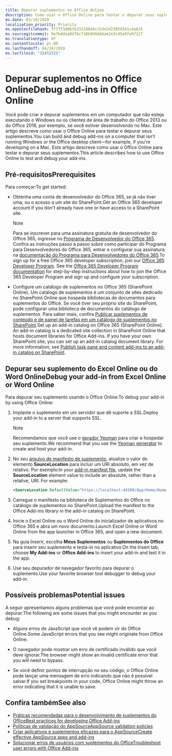```yaml
---
title: Depurar suplementos no Office Online
description: Como usar o Office Online para testar e depurar seus suplementos.
ms.date: 03/19/2019
localization_priority: Priority
ms.openlocfilehash: ff77f3d8b3e332288d4ccb3e2d2305d1b1c4a825
ms.sourcegitcommit: 9e7b4daa8d76c710b9d9dd4ae2e3c45e8fe07127
ms.translationtype: HT
ms.contentlocale: pt-BR
ms.lasthandoff: 04/24/2019
ms.locfileid: "32451525"
---
```

# <a name="debug-add-ins-in-office-online"></a><span data-ttu-id="ee5a9-103">Depurar suplementos no Office Online</span><span class="sxs-lookup"><span data-stu-id="ee5a9-103">Debug add-ins in Office Online</span></span>


<span data-ttu-id="ee5a9-104">Você pode criar e depurar suplementos em um computador que não esteja executando o Windows ou os clientes de área de trabalho do Office 2013 ou do Office 2016, por exemplo, se você estiver desenvolvendo no Mac. Este artigo descreve como usar o Office Online para testar e depurar seus suplementos.</span><span class="sxs-lookup"><span data-stu-id="ee5a9-104">You can build and debug add-ins on a computer that isn't running Windows or the Office desktop client&mdash;for example, if you're developing on a Mac.</span></span> <span data-ttu-id="ee5a9-105">Este artigo descreve como usar o Office Online para testar e depurar seus suplementos.</span><span class="sxs-lookup"><span data-stu-id="ee5a9-105">This article describes how to use Office Online to test and debug your add-ins.</span></span> 

## <a name="prerequisites"></a><span data-ttu-id="ee5a9-106">Pré-requisitos</span><span class="sxs-lookup"><span data-stu-id="ee5a9-106">Prerequisites</span></span>

<span data-ttu-id="ee5a9-107">Para começar:</span><span class="sxs-lookup"><span data-stu-id="ee5a9-107">To get started:</span></span>

- <span data-ttu-id="ee5a9-108">Obtenha uma conta de desenvolvedor do Office 365, se já não tiver uma, ou o acesso a um site do SharePoint.</span><span class="sxs-lookup"><span data-stu-id="ee5a9-108">Get an Office 365 developer account if you don't already have one or have access to a SharePoint site.</span></span>
    
  > [!NOTE]
  > <span data-ttu-id="ee5a9-p102">Para se inscrever para uma assinatura gratuita de desenvolvedor do Office 365, ingresse no [Programa de Desenvolvedor do Office 365](https://developer.microsoft.com/office/dev-program). Confira as instruções passo a passo sobre como participar do Programa para Desenvolvedores do Office 365, entrar e configurar sua assinatura na [documentação do Programa para Desenvolvedores do Office 365](/office/developer-program/office-365-developer-program).</span><span class="sxs-lookup"><span data-stu-id="ee5a9-p102">To sign up for a free Office 365 developer subscription, join our [Office 365 Developer Program](https://developer.microsoft.com/office/dev-program). See the [Office 365 Developer Program documentation](/office/developer-program/office-365-developer-program) for step-by-step instructions about how to join the Office 365 Developer Program and sign up and configure your subscription.</span></span>
     
- <span data-ttu-id="ee5a9-p103">Configure um catálogo de suplementos no Office 365 (SharePoint Online). Um catálogo de suplementos é um conjunto de sites dedicado no SharePoint Online que hospeda bibliotecas de documentos para suplementos do Office. Se você tiver seu próprio site do SharePoint, pode configurar uma biblioteca de documentos do catálogo de suplementos. Para saber mais, confira [Publicar suplementos de conteúdo e de painel de tarefas em um catálogo de suplementos no SharePoint](../publish/publish-task-pane-and-content-add-ins-to-an-add-in-catalog.md).</span><span class="sxs-lookup"><span data-stu-id="ee5a9-p103">Set up an add-in catalog on Office 365 (SharePoint Online). An add-in catalog is a dedicated site collection in SharePoint Online that hosts document libraries for Office Add-ins. If you have your own SharePoint site, you can set up an add-in catalog document library. For more information, see [Publish task pane and content add-ins to an add-in catalog on SharePoint](../publish/publish-task-pane-and-content-add-ins-to-an-add-in-catalog.md).</span></span>
    

## <a name="debug-your-add-in-from-excel-online-or-word-online"></a><span data-ttu-id="ee5a9-114">Depurar seu suplemento do Excel Online ou do Word Online</span><span class="sxs-lookup"><span data-stu-id="ee5a9-114">Debug your add-in from Excel Online or Word Online</span></span>

<span data-ttu-id="ee5a9-115">Para depurar seu suplemento usando o Office Online:</span><span class="sxs-lookup"><span data-stu-id="ee5a9-115">To debug your add-in by using Office Online:</span></span>

1. <span data-ttu-id="ee5a9-116">Implante o suplemento em um servidor que dê suporte a SSL.</span><span class="sxs-lookup"><span data-stu-id="ee5a9-116">Deploy your add-in to a server that supports SSL.</span></span>
    
    > [!NOTE]
    > <span data-ttu-id="ee5a9-117">Recomendamos que você use o [gerador Yeoman](https://github.com/OfficeDev/generator-office) para criar e hospedar seu suplemento.</span><span class="sxs-lookup"><span data-stu-id="ee5a9-117">We recommend that you use the [Yeoman generator](https://github.com/OfficeDev/generator-office) to create and host your add-in.</span></span>
     
2. <span data-ttu-id="ee5a9-p104">No seu [arquivo de manifesto de suplemento](../develop/add-in-manifests.md), atualize o valor do elemento **SourceLocation** para incluir um URI absoluto, em vez de relativo. Por exemplo:</span><span class="sxs-lookup"><span data-stu-id="ee5a9-p104">In your [add-in manifest file](../develop/add-in-manifests.md), update the **SourceLocation** element value to include an absolute, rather than a relative, URI. For example:</span></span>
      
    ```xml
    <SourceLocation DefaultValue="https://localhost:44300/App/Home/Home.html" />
    ```
    
3. <span data-ttu-id="ee5a9-120">Carregue o manifesto na biblioteca de Suplementos do Office no catálogo de suplementos no SharePoint.</span><span class="sxs-lookup"><span data-stu-id="ee5a9-120">Upload the manifest to the Office Add-ins library in the add-in catalog on SharePoint.</span></span>
    
4. <span data-ttu-id="ee5a9-121">Inicie o Excel Online ou o Word Online do inicializador de aplicativos no Office 365 e abra um novo documento.</span><span class="sxs-lookup"><span data-stu-id="ee5a9-121">Launch Excel Online or Word Online from the app launcher in Office 365, and open a new document.</span></span>
    
5. <span data-ttu-id="ee5a9-122">Na guia Inserir, escolha **Meus Suplementos** ou **Suplementos do Office** para inserir seu suplemento e testá-lo no aplicativo.</span><span class="sxs-lookup"><span data-stu-id="ee5a9-122">On the Insert tab, choose  **My Add-ins** or **Office Add-ins** to insert your add-in and test it in the app.</span></span>
    
6. <span data-ttu-id="ee5a9-123">Use seu depurador de navegador favorito para depurar o suplemento.</span><span class="sxs-lookup"><span data-stu-id="ee5a9-123">Use your favorite browser tool debugger to debug your add-in.</span></span>

## <a name="potential-issues"></a><span data-ttu-id="ee5a9-124">Possíveis problemas</span><span class="sxs-lookup"><span data-stu-id="ee5a9-124">Potential issues</span></span>    

<span data-ttu-id="ee5a9-125">A seguir apresentamos alguns problemas que você pode encontrar ao depurar:</span><span class="sxs-lookup"><span data-stu-id="ee5a9-125">The following are some issues that you might encounter as you debug:</span></span>
    
- <span data-ttu-id="ee5a9-126">Alguns erros de JavaScript que você vê podem vir do Office Online.</span><span class="sxs-lookup"><span data-stu-id="ee5a9-126">Some JavaScript errors that you see might originate from Office Online.</span></span>
      
- <span data-ttu-id="ee5a9-127">O navegador pode mostrar um erro de certificado inválido que você deve ignorar.</span><span class="sxs-lookup"><span data-stu-id="ee5a9-127">The browser might show an invalid certificate error that you will need to bypass.</span></span>
      
- <span data-ttu-id="ee5a9-128">Se você definir pontos de interrupção no seu código, o Office Online pode lançar uma mensagem de erro indicando que não é possível salvar.</span><span class="sxs-lookup"><span data-stu-id="ee5a9-128">If you set breakpoints in your code, Office Online might throw an error indicating that it is unable to save.</span></span>

## <a name="see-also"></a><span data-ttu-id="ee5a9-129">Confira também</span><span class="sxs-lookup"><span data-stu-id="ee5a9-129">See also</span></span>

- [<span data-ttu-id="ee5a9-130">Práticas recomendadas para o desenvolvimento de suplementos do Office</span><span class="sxs-lookup"><span data-stu-id="ee5a9-130">Best practices for developing Office Add-ins</span></span>](../concepts/add-in-development-best-practices.md)
- [<span data-ttu-id="ee5a9-131">Políticas de validação do AppSource</span><span class="sxs-lookup"><span data-stu-id="ee5a9-131">AppSource validation policies</span></span>](/office/dev/store/validation-policies)  
- [<span data-ttu-id="ee5a9-132">Criar aplicativos e suplementos eficazes para o AppSource</span><span class="sxs-lookup"><span data-stu-id="ee5a9-132">Create effective AppSource apps and add-ins</span></span>](/office/dev/store/create-effective-office-store-listings)  
- [<span data-ttu-id="ee5a9-133">Solucionar erros de usuários com suplementos do Office</span><span class="sxs-lookup"><span data-stu-id="ee5a9-133">Troubleshoot user errors with Office Add-ins</span></span>](testing-and-troubleshooting.md)
    
